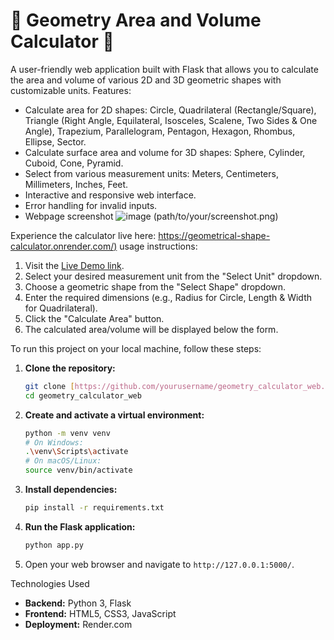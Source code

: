 # 📐 Geometry Area and Volume Calculator 📏
A user-friendly web application built with Flask that allows you to calculate the area and volume of various 2D and 3D geometric shapes with customizable units.
Features:
* Calculate area for 2D shapes: Circle, Quadrilateral (Rectangle/Square), Triangle (Right Angle, Equilateral, Isosceles, Scalene, Two Sides & One Angle), Trapezium, Parallelogram, Pentagon, Hexagon, Rhombus, Ellipse, Sector.
* Calculate surface area and volume for 3D shapes: Sphere, Cylinder, Cuboid, Cone, Pyramid.
* Select from various measurement units: Meters, Centimeters, Millimeters, Inches, Feet.
* Interactive and responsive web interface.
* Error handling for invalid inputs.
* Webpage screenshot ![image](https://github.com/user-attachments/assets/eac37000-aae2-4e4a-8972-54613f32b038) (path/to/your/screenshot.png) 


Experience the calculator live here: [https://geometrical-shape-calculator.onrender.com/)](https://geometrical-shape-calculator.onrender.com/)
usage instructions:
1.  Visit the [Live Demo link](https://your-geometry-calc.onrender.com).
2.  Select your desired measurement unit from the "Select Unit" dropdown.
3.  Choose a geometric shape from the "Select Shape" dropdown.
4.  Enter the required dimensions (e.g., Radius for Circle, Length & Width for Quadrilateral).
5.  Click the "Calculate Area" button.
6.  The calculated area/volume will be displayed below the form.


To run this project on your local machine, follow these steps:

1.  **Clone the repository:**
    ```bash
    git clone [https://github.com/yourusername/geometry_calculator_web.git](https://github.com/yourusername/geometry_calculator_web.git)
    cd geometry_calculator_web
    ```
2.  **Create and activate a virtual environment:**
    ```bash
    python -m venv venv
    # On Windows:
    .\venv\Scripts\activate
    # On macOS/Linux:
    source venv/bin/activate
    ```
3.  **Install dependencies:**
    ```bash
    pip install -r requirements.txt
    ```
4.  **Run the Flask application:**
    ```bash
    python app.py
    ```
5.  Open your web browser and navigate to `http://127.0.0.1:5000/`.

Technologies Used

* **Backend:** Python 3, Flask
* **Frontend:** HTML5, CSS3, JavaScript
* **Deployment:** Render.com
